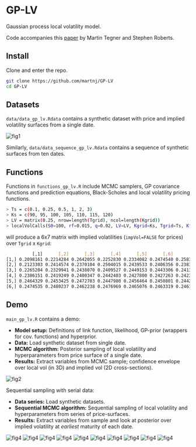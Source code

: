 # GP-LV
Gaussian process local volatility model.

Code accompanies this [paper](https://arxiv.org/abs/1901.06021) by Martin Tegner and Stephen Roberts.

## Install

Clone and enter the repo.

```bash
git clone https://github.com/martnj/GP-LV
cd GP-LV
```

## Datasets

`data/data_gp_lv.Rdata` contains a synthetic dataset with price and implied volatility surfaces from a single date. 

![fig1](fig/fig1.png)

Similarly, `data/data_sequence_gp_lv.Rdata` contains a sequence of synthetic surfaces from ten dates.

## Functions

Functions in `functions_gp_lv.R` include MCMC samplers, GP covariance functions and prediction equations, Black-Scholes and local volatility pricing functions.

```bash
> Ts = c(0.1, 0.25, 0.5, 1, 2, 3)
> Ks = c(90, 95, 100, 105, 110, 115, 120)
> LV = matrix(0.25, nrow=length(Tgrid), ncol=length(Kgrid))
> localVolCalls(S0=100, rf=0.015, q=0.02, LV=LV, Kgrid=Ks, Tgrid=Ts, KflatExt=100*seq(0.1, 4, by=0.2), impVol=TRUE)
```
will produce a 6x7 matrix with implied volatilities (`impVol=FALSE` for prices) over `Tgrid` x `Kgrid`:

```bash
          [,1]      [,2]      [,3]      [,4]      [,5]      [,6]      [,7]
[1,] 0.2098161 0.2214284 0.2642055 0.2252830 0.2334082 0.2474540 0.2583035
[2,] 0.2123303 0.2414574 0.2370104 0.2504015 0.2439533 0.2406356 0.2383015
[3,] 0.2265204 0.2329941 0.2438070 0.2409527 0.2449153 0.2443306 0.2413687
[4,] 0.2386151 0.2419249 0.2400347 0.2442403 0.2427800 0.2427263 0.2423808
[5,] 0.2464329 0.2453425 0.2472783 0.2447980 0.2456464 0.2450801 0.2442844
[6,] 0.2474535 0.2480237 0.2462238 0.2476969 0.2465076 0.2463319 0.2461990
```

## Demo

`main_gp_lv.R` contains a demo:

* **Model setup:** Definitions of link function, likelihood, GP-prior (wrappers for cov. functions) and hyperprior.
* **Data:** Load synthetic dataset from single date.
* **MCMC algorithm:** Posterior sampling of local volatility and hyperparameters from price surface of a single date.
* **Results:** Extract variables from MCMC sample; confidence envelope over local vol (in 3D) and implied vol (2D cross-sections).

![fig2](fig/fig2.png)

Sequential sampling with serial data: 

* **Data series:** Load synthetic datasets.
* **Sequential MCMC algorithm:** Sequential sampling of local volatility and hyperparameters from series of price-surfaces.
* **Results:** Extract variables from sample and look at posterior over implied volatility at *earliest* maturity of each date.

![fig4](fig/fig4_1.png) ![fig4](fig/fig4_2.png)
![fig4](fig/fig4_3.png) ![fig4](fig/fig4_4.png)
![fig4](fig/fig4_5.png) ![fig4](fig/fig4_6.png)
![fig4](fig/fig4_7.png) ![fig4](fig/fig4_8.png)
![fig4](fig/fig4_9.png) ![fig4](fig/fig4_10.png)

